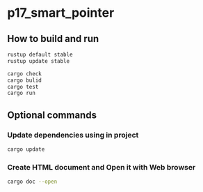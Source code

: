 # p17_smart_pointer

## How to build and run

```sh
rustup default stable
rustup update stable

cargo check
cargo bulid
cargo test
cargo run
```

## Optional commands

### Update dependencies using in project

```sh
cargo update
```

### Create HTML document and Open it with Web browser

```sh
cargo doc --open
```
